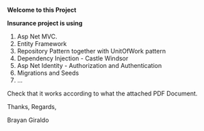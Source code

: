 **Welcome to this Project**

**Insurance project is using**

1. Asp Net MVC.
2. Entity Framework
3. Repository Pattern together with UnitOfWork pattern
4. Dependency Injection - Castle Windsor
5. Asp Net Identity - Authorization and Authentication
6. Migrations and Seeds
7. ...

Check that it works according to what the attached PDF Document.

Thanks,
Regards,

Brayan Giraldo